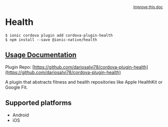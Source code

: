 <a style="float:right;font-size:12px;" href="http://github.com/ionic-team/ionic-native/edit/master/src/@ionic-native/plugins/health/index.ts#L154">
  Improve this doc
</a>

# Health

```
$ ionic cordova plugin add cordova-plugin-health
$ npm install --save @ionic-native/health
```

## [Usage Documentation](https://ionicframework.com/docs/native/health/)

Plugin Repo: [https://github.com/dariosalvi78/cordova-plugin-health](https://github.com/dariosalvi78/cordova-plugin-health)

A plugin that abstracts fitness and health repositories like Apple HealthKit or Google Fit.

## Supported platforms
- Android
- iOS



